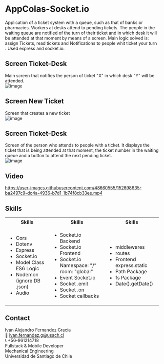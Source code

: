 # AppColas-Socket.io

Application of a ticket system with a queue, such as that of banks or pharmacies. Workers at desks attend to pending tickets. The people in the waiting queue are notified of the turn of their ticket and in which desk it will be attended at that moment by means of a screen. Main logic solved is: assign Tickets, read tickets and Notifications to people whit ticket your turn . Used express and socket.io.


## Screen Ticket-Desk
Main screen that notifies the person of ticket "X" in which desk "Y" will be attended.  
![image](https://user-images.githubusercontent.com/48660555/152698881-d3286bfa-e127-4f52-896a-18b345c38ac8.png)

## Screen New Ticket
Screen that creates a new ticket  
![image](https://user-images.githubusercontent.com/48660555/152698842-b8482439-9836-4ae5-b2c1-d41d850b6a81.png)

## Screen Ticket-Desk
Screen of the person who attends to people with a ticket. It displays the ticket that is being attended at that moment, the ticket number in the waiting queue and a button to attend the next pending ticket.  
![image](https://user-images.githubusercontent.com/48660555/152698849-6ee51122-c220-4811-a003-92cbe4ba678c.png)


## Video 
https://user-images.githubusercontent.com/48660555/152698635-ba2497c9-dc4a-4936-b7d1-1b74f8cb33ee.mp4



<!-- Tech -->
## Skills
<table>
  <tbody>
    <tr>
      <th align="center">Skills</th>
      <th align="center">Skills</th>      
      <th align="center">Skills</th>      
    </tr>
        <td>
        <ul>
          <li>Cors</li>
          <li>Dotenv</li>
          <li>Express</li>
          <li>Socket.io</li>
          <li>Model Class ES6 Logic</li>
          <li>Nodemon (ignore DB .json)</li>
          <li>Audio</li>
        </ul>
      </td>    
        <td>
        <ul>
          <li>Socket.io Backend</li>
          <li>Socket.io Frontend</li>
          <li>Socket.io Namespace: "/" room: "global"</li>
          <li>Event Socket.io</li>
          <li>Socket .emit</li>
          <li>Socket .on </li>
          <li>Socket callbacks</li>
        </ul>
      </td>
        <td>
        <ul>
          <li>middlewares</li>
          <li>routes</li>
          <li>Frontend express.static</li>
          <li>Path Package</li>
          <li>fs Package</li>
          <li>Date().getDate()</li>
        </ul>
      </td>
  </tbody>
</table>


<!-- CONTACT -->
## Contact
Ivan Alejandro Fernandez Gracia  
:email: ivan.fernandez.g@usach.cl  
:telephone_receiver: +56-961214718  
Fullstack & Mobile Developer  
Mechanical Engineering  
Universidad de Santiago de Chile
